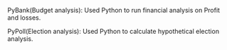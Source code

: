 PyBank(Budget analysis):
Used Python to run financial analysis on Profit and losses.

PyPoll(Election analysis):
Used Python to calculate hypothetical election analysis.
